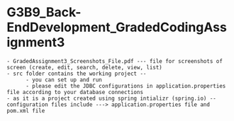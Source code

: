# G3B9_Back-EndDevelopment_GradedCodingAssignment3

    - GradedAssignment3_Screenshots_File.pdf --- file for screenshots of screen (create, edit, search, delete, view, list)
    - src folder contains the working project -- 
          - you can set up and run
          - please edit the JDBC configurations in application.properties file according to your database connections
    - as it is a project created using spring intializr (spring.io) --  configuration files include ---> application.properties file and pom.xml file
    
